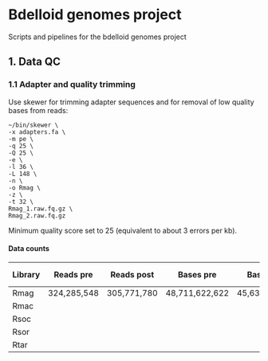 # Bdelloid genomes project
Scripts and pipelines for the bdelloid genomes project

## 1. Data QC
### 1.1 Adapter and quality trimming
Use skewer for trimming adapter sequences and for removal of low quality bases from reads:
```
~/bin/skewer \
-x adapters.fa \
-m pe \
-q 25 \
-Q 25 \
-e \
-l 36 \
-L 148 \
-n \
-o Rmag \
-z \
-t 32 \
Rmag_1.raw.fq.gz \
Rmag_2.raw.fq.gz
```
Minimum quality score set to 25 (equivalent to about 3 errors per kb).

#### Data counts
Library | Reads pre | Reads post | Bases pre | Bases post | % retained
---|---|---|---|---|---
Rmag | 324,285,548 | 305,771,780 | 48,711,622,622 | 45,639,584,412 | 94.3%
Rmac |  |  |  |  |
Rsoc |  |  |  |  |
Rsor |  |  |  |  |
Rtar |  |  |  |  |

